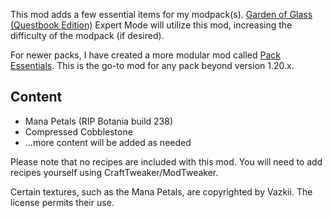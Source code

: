 This mod adds a few essential items for my modpack(s).
[Garden of Glass (Questbook Edition)](https://minecraft.curseforge.com/projects/garden-of-glass-questbook-edition)
Expert Mode will utilize this mod, increasing the difficulty of the modpack (if desired).

For newer packs, I have created a more modular mod called [Pack Essentials]({mod_hoster}pack-essentials). This is the
go-to mod for any pack beyond version 1.20.x.

## Content
- Mana Petals (RIP Botania build 238)
- Compressed Cobblestone
- ...more content will be added as needed

Please note that no recipes are included with this mod. You will need to add recipes yourself using
CraftTweaker/ModTweaker.

Certain textures, such as the Mana Petals, are copyrighted by Vazkii. The license permits their use.
